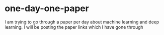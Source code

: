 # one-day-one-paper
I am trying to go through a paper per day about machine learning and deep learning. I will be posting the paper links which I have gone through

